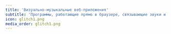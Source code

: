 ```yaml
---
title: 'Визуально-музыкальные веб-приложения'
subtitle: 'Программы, работающие прямо в браузере, связывающие звуки и цвета вместе'
icon: glitch1.png
media_order: glitch1.png
---
```


